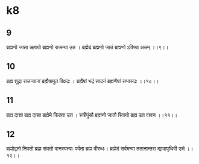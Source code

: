 # k8
## 9
ब्रह्मणो जाता ऋषयो ब्रह्मणो राजन्या उत ।
ब्रह्मेदं ब्रह्मणो जातं ब्रह्मणो ऽविष्या अन्नम् ।।९।।
## 10
ब्रह्म शूद्रा राजन्यानां ब्रह्मैषामुत विक्षदः ।
ब्रह्मैषां भद्रं सादनं ब्रह्मणैषा॑ सभासदः ।।१०।।
## 11
ब्रह्म दाशा ब्रह्म दासा ब्रह्मेमे कितवा उत ।
स्त्रीपुंसौ ब्रह्मणो जातौ स्त्रियो ब्रह्म उत वावन ।।११।।
## 12
ब्रह्मोद्वतो निवतो ब्रह्म संवतो वानस्पत्याः पर्वता ब्रह्म वीरुधः।
ब्रह्मेदं सर्वमन्वा ततानान्तरा द्यावापृथिवी उभे ।।१२।।